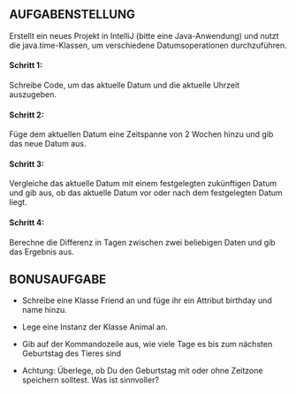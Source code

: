 ## AUFGABENSTELLUNG

Erstellt ein neues Projekt in IntelliJ (bitte eine Java-Anwendung) und nutzt die java.time-Klassen, 
um verschiedene Datumsoperationen durchzuführen.

#### Schritt 1:
Schreibe Code, um das aktuelle Datum und die aktuelle Uhrzeit auszugeben.

#### Schritt 2:
Füge dem aktuellen Datum eine Zeitspanne von 2 Wochen hinzu und gib das neue Datum aus.

#### Schritt 3:
Vergleiche das aktuelle Datum mit einem festgelegten zukünftigen Datum und gib aus, ob das aktuelle Datum vor oder nach dem festgelegten Datum liegt.

#### Schritt 4: 
Berechne die Differenz in Tagen zwischen zwei beliebigen Daten und gib das Ergebnis aus.


## BONUSAUFGABE

* Schreibe eine Klasse Friend an und füge ihr ein Attribut birthday und name hinzu.

* Lege eine Instanz der Klasse Animal an.

* Gib auf der Kommandozeile aus, wie viele Tage es bis zum nächsten Geburtstag des Tieres sind

* Achtung: Überlege, ob Du den Geburtstag mit oder ohne Zeitzone speichern solltest. Was ist sinnvoller?
